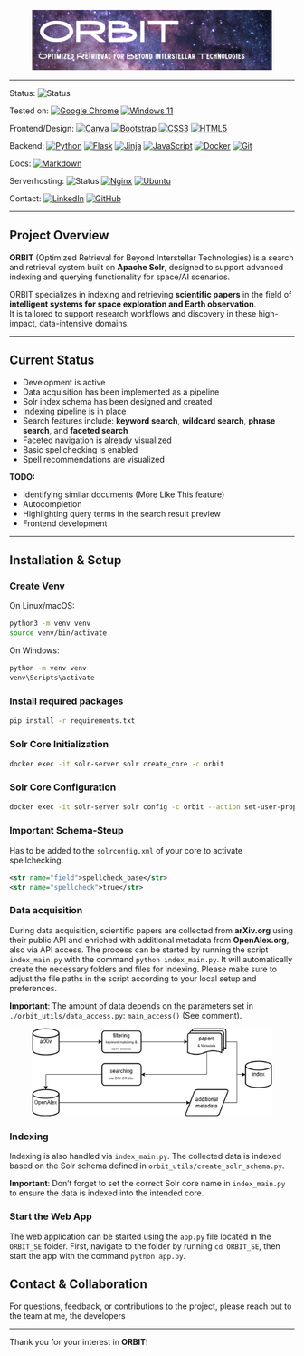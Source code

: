 <figure>
  <img src="./imgs/ORBIT_banner.png" alt="HdM X Stuttgart University" />
</figure>

---

Status: ![Status](https://img.shields.io/badge/in%20development-yellow)

Tested on: [![Google Chrome](https://img.shields.io/badge/Google%20Chrome-4285F4?style=flat-square&logo=GoogleChrome&logoColor=white)](https://img.shields.io/badge/Google%20Chrome-4285F4?style=flat-square&logo=GoogleChrome&logoColor=white)
[![Windows 11](https://img.shields.io/badge/Windows%2011-%230079d5.svg?style=flat-square&logo=Windows%2011&logoColor=white)](https://img.shields.io/badge/Windows%2011-%230079d5.svg?style=flat-square&logo=Windows%2011&logoColor=white)

Frontend/Design: [![Canva](https://img.shields.io/badge/Canva-%2300C4CC.svg?style=flat-square&logo=Canva&logoColor=white)](https://img.shields.io/badge/Canva-%2300C4CC.svg?style=flat-square&logo=Canva&logoColor=white)
[![Bootstrap](https://img.shields.io/badge/bootstrap-%238511FA.svg?style=flat-square&logo=bootstrap&logoColor=white)](https://img.shields.io/badge/bootstrap-%238511FA.svg?style=flat-square&logo=bootstrap&logoColor=white)
[![CSS3](https://img.shields.io/badge/css3-%231572B6.svg?style=flat-square&logo=css3&logoColor=white)](https://img.shields.io/badge/css3-%231572B6.svg?style=flat-square&logo=css3&logoColor=white)
[![HTML5](https://img.shields.io/badge/html5-%23E34F26.svg?style=flat-square&logo=html5&logoColor=white)](https://img.shields.io/badge/html5-%23E34F26.svg?style=flat-square&logo=html5&logoColor=white)

Backend: [![Python](https://img.shields.io/badge/python-3670A0?style=flat-square&logo=python&logoColor=ffdd54)](https://img.shields.io/badge/python-3670A0?style=flat-square&logo=python&logoColor=ffdd54)
[![Flask](https://img.shields.io/badge/flask-%23000.svg?style=flat-square&logo=flask&logoColor=white)](https://img.shields.io/badge/flask-%23000.svg?style=flat-square&logo=flask&logoColor=white)
[![Jinja](https://img.shields.io/badge/jinja-white.svg?style=flat-square&logo=jinja&logoColor=black)](https://img.shields.io/badge/jinja-white.svg?style=flat-square&logo=jinja&logoColor=black)
[![JavaScript](https://img.shields.io/badge/javascript-%23323330.svg?style=flat-square&logo=javascript&logoColor=%23F7DF1E)](https://img.shields.io/badge/javascript-%23323330.svg?style=flat-square&logo=javascript&logoColor=%23F7DF1E)
[![Docker](https://img.shields.io/badge/docker-%230db7ed.svg?style=flat-square&logo=docker&logoColor=white)](https://img.shields.io/badge/docker-%230db7ed.svg?style=flat-square&logo=docker&logoColor=white)
[![Git](https://img.shields.io/badge/git-%23F05033.svg?style=flat-square&logo=git&logoColor=white)](https://img.shields.io/badge/git-%23F05033.svg?style=flat-square&logo=git&logoColor=white)

Docs: [![Markdown](https://img.shields.io/badge/markdown-%23000000.svg?style=flat-square&logo=markdown&logoColor=white)](https://img.shields.io/badge/markdown-%23000000.svg?style=flat-square&logo=markdown&logoColor=white)

Serverhosting: ![Status](https://img.shields.io/badge/status-not%20started-red)
[![Nginx](https://img.shields.io/badge/nginx-%23009639.svg?style=flat-square&logo=nginx&logoColor=white)](https://img.shields.io/badge/nginx-%23009639.svg?style=flat-square&logo=nginx&logoColor=white)
[![Ubuntu](https://img.shields.io/badge/Ubuntu-E95420?style=flat-square&logo=ubuntu&logoColor=white)](https://img.shields.io/badge/Ubuntu-E95420?style=flat-square&logo=ubuntu&logoColor=white)

Contact: [![LinkedIn](https://img.shields.io/badge/linkedin-%230077B5.svg?style=flat-square&logo=linkedin&logoColor=white)](https://img.shields.io/badge/linkedin-%230077B5.svg?style=flat-square&logo=linkedin&logoColor=white)
[![GitHub](https://img.shields.io/badge/github-%23121011.svg?style=flat-square&logo=github&logoColor=white)](https://img.shields.io/badge/github-%23121011.svg?style=flat-square&logo=github&logoColor=white)

---

## Project Overview

**ORBIT** (Optimized Retrieval for Beyond Interstellar Technologies) is a search and retrieval system built on **Apache Solr**, designed to support advanced indexing and querying functionality for space/AI scenarios.

ORBIT specializes in indexing and retrieving **scientific papers** in the field of **intelligent systems for space exploration and Earth observation**.  
It is tailored to support research workflows and discovery in these high-impact, data-intensive domains.

---

## Current Status

- Development is active  
- Data acquisition has been implemented as a pipeline  
- Solr index schema has been designed and created  
- Indexing pipeline is in place  
- Search features include: **keyword search**, **wildcard search**, **phrase search**, and **faceted search**  
- Faceted navigation is already visualized  
- Basic spellchecking is enabled  
- Spell recommendations are visualized

**TODO:**
- Identifying similar documents (More Like This feature)
- Autocompletion
- Highlighting query terms in the search result preview
- Frontend development
---

## Installation & Setup

### Create Venv
On Linux/macOS:
```bash
python3 -m venv venv
source venv/bin/activate
```

On Windows:
```bash
python -m venv venv
venv\Scripts\activate
```

### Install required packages
```bash
pip install -r requirements.txt
```

### Solr Core Initialization
```bash
docker exec -it solr-server solr create_core -c orbit
```

### Solr Core Configuration
```bash
docker exec -it solr-server solr config -c orbit --action set-user-property --property update.autoCreateFields --value false
```

### Important Schema-Steup
Has to be added to the ``solrconfig.xml`` of your core to activate spellchecking.
```xml
<str name="field">spellcheck_base</str>
<str name="spellcheck">true</str>
```

### Data acquisition
During data acquisition, scientific papers are collected from **arXiv.org** using their public API and enriched with additional metadata from **OpenAlex.org**, also via API access.
The process can be started by running the script ``index_main.py`` with the command ``python index_main.py``. It will automatically create the necessary folders and files for indexing.
Please make sure to adjust the file paths in the script according to your local setup and preferences.

**Important**: The amount of data depends on the parameters set in ``./orbit_utils/data_access.py``: ``main_access()`` (See comment).

<figure>
  <img src="./imgs/workflow_V1.jpg" alt="HdM X Stuttgart University" />
</figure>

### Indexing
Indexing is also handled via ``index_main.py``.
The collected data is indexed based on the Solr schema defined in ``orbit_utils/create_solr_schema.py``.

**Important**: Don’t forget to set the correct Solr core name in ``index_main.py`` to ensure the data is indexed into the intended core.

### Start the Web App
The web application can be started using the ``app.py`` file located in the ``ORBIT_SE`` folder.
First, navigate to the folder by running ``cd ORBIT_SE``, then start the app with the command ``python app.py``.

## Contact & Collaboration
For questions, feedback, or contributions to the project, please reach out to the team at me, the developers

---

Thank you for your interest in **ORBIT**!
